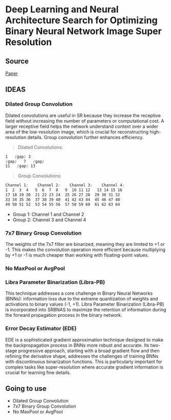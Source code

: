 # Deep Learning and Neural Architecture Search for Optimizing Binary Neural Network Image Super Resolution

## Source

[Paper](https://www.mdpi.com/2313-7673/9/6/369#:~:text=2024%20%2D%20Methods%20like,being%20input%20into%20the)

## IDEAS

### **Dilated Group Convolution**
Dilated convolutions are useful in SR because they increase the receptive field without increasing the number of parameters or computational cost. A larger receptive field helps the network understand context over a wider area of the low-resolution image, which is crucial for reconstructing high-resolution details. Group convolution further enhances efficiency.

> Dilated Convolutions:  

```css
1   (gap) 3  
(gap)   7   (gap)  
11   (gap) 13  
```

> Group Convolutions:

```css
Channel 1:    Channel 2:    Channel 3:    Channel 4:
1  2  3  4   5  6  7  8   9  10 11 12   13 14 15 16
17 18 19 20  21 22 23 24  25 26 27 28  29 30 31 32
33 34 35 36  37 38 39 40  41 42 43 44  45 46 47 48
49 50 51 52  53 54 55 56  57 58 59 60  61 62 63 64
```

+ Group 1: Channel 1 and Channel 2
+ Group 2: Channel 3 and Channel 4

### 7x7 Binary Group Convolution

The weights of the 7x7 filter are binarized, meaning they are limited to +1 or -1. This makes the convolution operation more efficient because multiplying by +1 or -1 is much cheaper than working with floating-point values.

### No MaxPool or AvgPool

### Libra Parameter Binarization (Libra-PB)

This technique addresses a core challenge in Binary Neural Networks (BNNs): information loss due to the extreme quantization of weights and activations to binary values (-1, +1). Libra Parameter Binarization (Libra-PB) is incorporated into SRBNAS to maximize the retention of information during the forward propagation process in the binary network.

### Error Decay Estimator (EDE)

EDE is a sophisticated gradient approximation technique designed to make the backpropagation process in BNNs more robust and accurate. Its two-stage progressive approach, starting with a broad gradient flow and then refining the derivative shape, addresses the challenges of training BNNs with discontinuous binarization functions. This is particularly important for complex tasks like super-resolution where accurate gradient information is crucial for learning fine details.

## Going to use
+ Dilated Group Convolution
+ 7x7 Binary Group Convolution
+ No MaxPool or AvgPool
